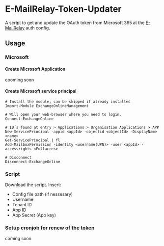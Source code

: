 # E-MailRelay-Token-Updater

A script to get and update the OAuth token from Microsoft 365 at the [E-MailRelay](https://emailrelay.sourceforge.net/) auth config.

## Usage

### Microsoft

#### Create Microsoft Application

cooming soon

#### Create Microsoft service principal

```
# Install the module, can be skipped if already installed
Import-Module ExchangeOnlineManagement

# Will open your web-browser where you need to login.
Connect-ExchangeOnline

# ID´s found at entry > Applications > Organisation Applications > APP
New-ServicePrincipal -appid <appId> -objectid <objectId> -DisplayName <name>
Get-ServicePrincipal | fl
Add-MailboxPermission -identity <username(UPN)> -user <appId> -accessrights <Fullacces>

# Disconnect
Disconnect-ExchangeOnline
```

### Script

Download the script.
Insert:
- Config file path (if nessesary)
- Username
- Tenant ID
- App ID
- App Secret (App key)

### Setup cronjob for renew of the token

coming soon
